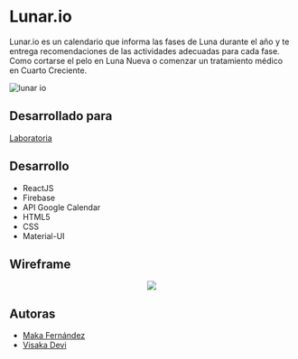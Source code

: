 # Lunar.io
Lunar.io es un calendario que informa las fases de Luna durante el año y te entrega recomendaciones de las actividades adecuadas para cada fase. Como cortarse el pelo en Luna Nueva o comenzar un tratamiento médico en Cuarto Creciente.

![lunar io](https://user-images.githubusercontent.com/20823643/37866333-11051030-2f68-11e8-8f38-739bff292c66.png)

## Desarrollado para
[Laboratoria](https://laboratoria.la)

## Desarrollo
- ReactJS
- Firebase
- API Google Calendar
- HTML5
- CSS
- Material-UI

## Wireframe
<div align="center">
  <img src="https://github.com/missmakita/lunar.io/blob/master/src/images/wireframe.png">
</div>

## Autoras
- [Maka Fernández](https://github.com/makafernandez)
- [Visaka Devi](https://github.com/visidevi)
